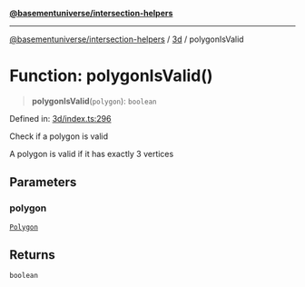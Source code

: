 [**@basementuniverse/intersection-helpers**](../../README.md)

***

[@basementuniverse/intersection-helpers](../../README.md) / [3d](../README.md) / polygonIsValid

# Function: polygonIsValid()

> **polygonIsValid**(`polygon`): `boolean`

Defined in: [3d/index.ts:296](https://github.com/basementuniverse/intersection-helpers/blob/ce8bdda9fbd616d6a406e87a4824e91fffc01d0e/src/3d/index.ts#L296)

Check if a polygon is valid

A polygon is valid if it has exactly 3 vertices

## Parameters

### polygon

[`Polygon`](../types/type-aliases/Polygon.md)

## Returns

`boolean`
